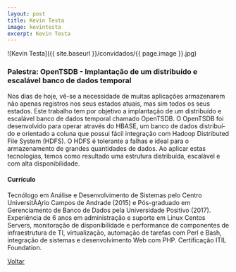 ```yaml
---
layout: post
title: Kevin Testa
image: kevintesta
excerpt: Kevin Testa
---
```

![Kevin Testa]({{ site.baseurl }}/convidados/{{ page.image }}.jpg)

### Palestra: OpenTSDB - Implantação de um distribuído e escalável banco de dados temporal

Nos dias de hoje, vê-se a necessidade de muitas aplicações armazenarem não apenas registros nos seus estados atuais, mas sim todos os seus estados. 
Este trabalho tem por objetivo a implantação de um distribuído e escalável banco de dados temporal chamado OpenTSDB.
O OpenTSDB foi desenvolvido para operar através do HBASE, um banco de dados distribuí­do e orientado a coluna que possui fácil integração com Hadoop Distributed File System (HDFS). O HDFS é tolerante a falhas e ideal para o armazenamento de grandes quantidades de dados.
Ao aplicar estas tecnologias, temos como resultado uma estrutura distribuí­da, escalável e com alta disponibilidade.

#### Currículo

Tecnólogo em Análise e Desenvolvimento de Sistemas pelo Centro UniversitÃĄrio Campos de Andrade (2015) e Pós-graduado em Gerenciamento de Banco de Dados pela Universidade Positivo (2017). Experiência de 6 anos em administração e suporte em Linux Centos Servers, monitoração de disponibilidade e performance de componentes de infraestrutura de TI, virtualização, automação de tarefas com Perl e Bash, integração de sistemas e desenvolvimento Web com PHP.
Certificação ITIL Foundation.

<a href="{{ site.baseurl }}/index.html">Voltar</a>
